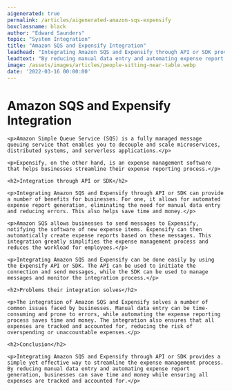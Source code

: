 ```yaml
---
aigenerated: true
permalink: /articles/aigenerated-amazon-sqs-expensify
boxclassname: black
author: "Edward Saunders"
topic: "System Integration"
title: "Amazon SQS and Expensify Integration"
leadhead: "Integrating Amazon SQS and Expensify through API or SDK provides a simple yet effective way to streamline the expense management process"
leadtext: "By reducing manual data entry and automating expense report generation, businesses can save time and money while ensuring all expenses are tracked and accounted for."
image: /assets/images/articles/people-sitting-near-table.webp
date: '2022-03-16 00:00:00'
---
```

<div class="arttext">
	<h1>Amazon SQS and Expensify Integration</h1>

	<p>Amazon Simple Queue Service (SQS) is a fully managed message queuing service that enables you to decouple and scale microservices, distributed systems, and serverless applications.</p>

	<p>Expensify, on the other hand, is an expense management software that helps businesses streamline their expense reporting process.</p>

	<h2>Integration through API or SDK</h2>

	<p>Integrating Amazon SQS and Expensify through API or SDK can provide a number of benefits for businesses. For one, it allows for automated expense report generation, eliminating the need for manual data entry and reducing errors. This also helps save time and money.</p>

	<p>Amazon SQS allows businesses to send messages to Expensify, notifying the software of new expense items. Expensify can then automatically create expense reports based on these messages. This integration greatly simplifies the expense management process and reduces the workload for employees.</p>

	<p>Integrating Amazon SQS and Expensify can be done easily by using the Expensify API or SDK. The API can be used to initiate the connection and send messages, while the SDK can be used to manage messages and monitor the integration process.</p>

	<h2>Problems their integration solves</h2>

	<p>The integration of Amazon SQS and Expensify solves a number of common issues faced by businesses. Manual data entry can be time-consuming and prone to errors, while automating the expense reporting process saves time and money. The integration also ensures that all expenses are tracked and accounted for, reducing the risk of overspending or unaccountable expenses.</p>

	<h2>Conclusion</h2>

	<p>Integrating Amazon SQS and Expensify through API or SDK provides a simple yet effective way to streamline the expense management process. By reducing manual data entry and automating expense report generation, businesses can save time and money while ensuring all expenses are tracked and accounted for.</p>

</div>
